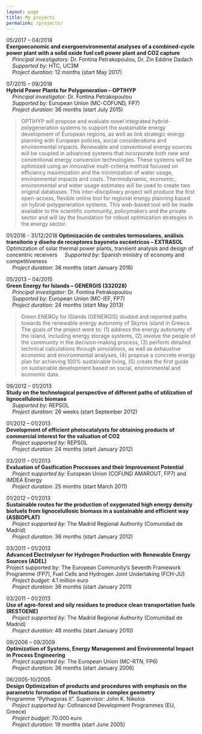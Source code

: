 ```yaml
---
layout: page
title: My projects
permalink: /projects/
---
```

05/2017 – 04/2018   
**Exergoeconomic and exergoenvironmental analyses of a combined-cycle power plant with a solid oxide fuel cell power plant and CO2 capture**    
&nbsp;&nbsp;&nbsp;&nbsp;_Principal investigators:_ Dr. Fontina Petrakopoulou, Dr. Zin Eddine Dadach     
&nbsp;&nbsp;&nbsp;&nbsp;_Supported by:_ HTC, UC3M     
&nbsp;&nbsp;&nbsp;&nbsp;_Project duration:_ 12 months (start May 2017)   

07/2015 – 09/2018   
**Hybrid Power Plants for Polygeneration – OPTIHYP**   
&nbsp;&nbsp;&nbsp;&nbsp;_Principal investigator:_ Dr. Fontina Petrakopoulou   
&nbsp;&nbsp;&nbsp;&nbsp;_Supported by:_ European Union (MC-COFUND, FP7)   
&nbsp;&nbsp;&nbsp;&nbsp;_Project duration:_ 36 months (start July 2015)   

>OPTIHYP will propose and evaluate novel integrated hybrid-polygeneration systems to support the sustainable energy development of European regions, as well as link strategic energy planning with European policies, social considerations and environmental impacts. Renewable and conventional energy sources will be coupled in advanced systems that incorporate both new and conventional energy conversion technologies. These systems will be optimized using an innovative multi-criteria method focused on efficiency maximization and the minimization of water usage, environmental impacts and costs. Thermodynamic, economic, environmental and water usage estimates will be used to create two original databases. This inter-disciplinary project will produce the first open-access, flexible online tool for regional energy planning based on hybrid-polygeneration systems. This web-based tool will be made available to the scientific community, policymakers and the private sector and will lay the foundation for robust optimization strategies in the energy sector.

01/2016 - 31/12/2018
**Optimización de centrales termosolares, análisis transitorio y diseño de receptores bayoneta excéntricos – EXTRASOL**   
Optimization of solar thermal power plants, transient analysis and design of concentric receivers
&nbsp;&nbsp;&nbsp;&nbsp;_Supported by:_ Spanish ministry of economy and competitiveness   
&nbsp;&nbsp;&nbsp;&nbsp;_Project duration:_ 36 months (start January 2016)

05/2013 – 04/2015   	   
**Green Energy for Islands – GENERGIS (332028)**   
&nbsp;&nbsp;&nbsp;&nbsp;_Principal investigator:_ Dr. Fontina Petrakopoulou   
&nbsp;&nbsp;&nbsp;&nbsp;_Supported by:_ European Union (MC-IEF, FP7)   
&nbsp;&nbsp;&nbsp;&nbsp;_Project duration:_ 24 months (start May 2013)

>Green ENERGy for ISlands (GENERGIS) studied and reported paths towards the renewable energy autonomy of Skyros island in Greece.
The goals of the project were to:
(1) address the energy autonomy of the island, including energy storage systems,
(2) involve the people of the community in the decision-making process,
(3) perform detailed technical calculations through simulations, as well as exhaustive economic and environmental analyses,
(4) propose a concrete energy plan for achieving 100% sustainable living,
(5) create the first guide on sustainable development based on social, environmental and economic data.

09/2012 – 01/2013	  
**Study on the technological perspective of different paths of utilization of lignocellulosic biomass**   
&nbsp;&nbsp;&nbsp;&nbsp;_Supported by:_ REPSOL   
&nbsp;&nbsp;&nbsp;&nbsp;_Project duration:_ 26 weeks (start September 2012)

01/2012 – 01/2013	  
**Development of efficient photocatalysts for obtaining products of commercial interest for the valuation of CO2**   
&nbsp;&nbsp;&nbsp;&nbsp;_Project supported by:_ REPSOL   
&nbsp;&nbsp;&nbsp;&nbsp;_Project duration:_ 24 months (start January 2012)

03/2011 – 01/2013	  
**Evaluation of Gasification Processes and their Improvement Potential**    
&nbsp;&nbsp;&nbsp;&nbsp;_Project supported by:_ European Union (COFUND AMAROUT, FP7) and IMDEA Energy   
&nbsp;&nbsp;&nbsp;&nbsp;_Project duration:_ 25 months (start March 2011)

01/2012 – 01/2013	  
**Sustainable routes for the production of oxygenated high energy density biofuels from lignocelullosic biomass in a sustainable and efficient way (ASBIOPLAT)**      
&nbsp;&nbsp;&nbsp;&nbsp;_Project supported by:_ The Madrid Regional Authority (Comunidad de Madrid)      
&nbsp;&nbsp;&nbsp;&nbsp;_Project duration:_ 36 months (start January 2012)

03/2011 – 01/2013	  
**Advanced Electrolyser for Hydrogen Production with Renewable Energy Sources (ADEL)**   
Project supported by: The European Community’s Seventh Framework Programme (FP7), Fuel Cells and Hydrogen Joint Undertaking (FCH-JU)   
&nbsp;&nbsp;&nbsp;&nbsp;_Project budget:_ 4.1 million euro   
&nbsp;&nbsp;&nbsp;&nbsp;_Project duration:_ 36 months (start January 2011)

03/2011 – 01/2013	  
**Use of agro-forest and oily residues to produce clean transportation fuels (RESTOENE)**   
&nbsp;&nbsp;&nbsp;&nbsp;_Project supported by:_ The Madrid Regional Authority (Comunidad de Madrid)   
&nbsp;&nbsp;&nbsp;&nbsp;_Project duration:_ 48 months (start January 2010)

09/2006 – 09/2009 	  
**Optimization of Systems, Energy Management and Environmental Impact in Process Engineering**   
&nbsp;&nbsp;&nbsp;&nbsp;_Project supported by:_ The European Union (MC-RTN, FP6)   
&nbsp;&nbsp;&nbsp;&nbsp;_Project duration:_ 36 months (start January 2006)

06/2005-10/2005	  
**Design Optimization of products and procedures with emphasis on the parametric formation of fluctuations in complex geometry**   
Programme “Pythagoras II”.  Supervisor: John K. Nikolos   
&nbsp;&nbsp;&nbsp;&nbsp;_Project supported by:_  Cofinanced Development Programmes (EU, Greece)   
&nbsp;&nbsp;&nbsp;&nbsp;_Project budget:_ 70.000 euro   
&nbsp;&nbsp;&nbsp;&nbsp;_Project duration:_ 19 months (start June 2005)
